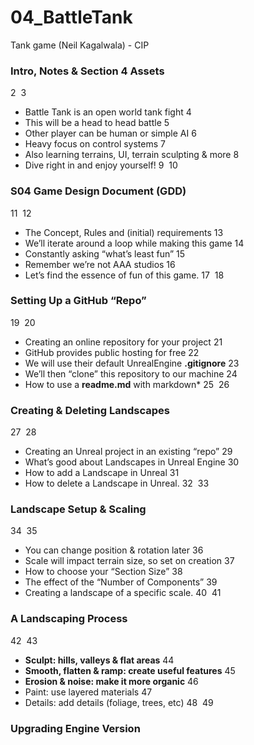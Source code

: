 # 04_BattleTank
Tank game (Neil Kagalwala) - CIP
### Intro, Notes & Section 4 Assets ###
2
​
3
+ Battle Tank is an open world tank fight
4
+ This will be a head to head battle 
5
+ Other player can be human or simple AI 
6
+ Heavy focus on control systems 
7
+ Also learning terrains, UI, terrain sculpting & more 
8
+ Dive right in and enjoy yourself!
9
​
10
### S04 Game Design Document (GDD) ###
11
​
12
+ The Concept, Rules and (initial) requirements
13
+ We’ll iterate around a loop while making this game 
14
+ Constantly asking “what’s least fun” 
15
+ Remember we’re not AAA studios 
16
+ Let’s find the essence of fun of this game.
17
​
18
### Setting Up a GitHub “Repo” ###
19
​
20
+ Creating an online repository for your project
21
+ GitHub provides public hosting for free 
22
+ We will use their default UnrealEngine **.gitignore**
23
+ We’ll then “clone” this repository to our machine 
24
+ How to use a **readme.md** with markdown*
25
​
26
### Creating & Deleting Landscapes ###
27
​
28
+ Creating an Unreal project in an existing “repo”
29
+ What’s good about Landscapes in Unreal Engine
30
+ How to add a Landscape in Unreal
31
+ How to delete a Landscape in Unreal.
32
​
33
### Landscape Setup & Scaling ###
34
​
35
+ You can change position & rotation later
36
+ Scale will impact terrain size, so set on creation 
37
+ How to choose your “Section Size” 
38
+ The effect of the “Number of Components” 
39
+ Creating a landscape of a specific scale.
40
​
41
### A Landscaping Process ###
42
​
43
+ **Sculpt: hills, valleys & flat areas**
44
+ **Smooth, flatten & ramp: create useful features**
45
+ **Erosion & noise: make it more organic**
46
+ Paint: use layered materials 
47
+ Details: add details (foliage, trees, etc)
48
​
49
### Upgrading Engine Version ###
